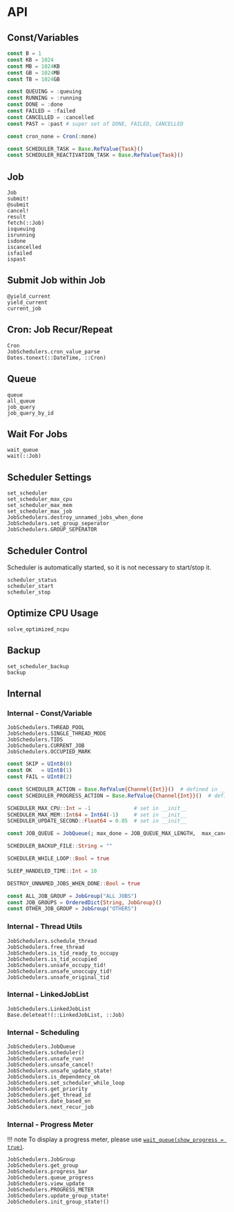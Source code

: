 # API

## Const/Variables

```julia
const B = 1
const KB = 1024
const MB = 1024KB
const GB = 1024MB
const TB = 1024GB

const QUEUING = :queuing
const RUNNING = :running
const DONE = :done
const FAILED = :failed
const CANCELLED = :cancelled
const PAST = :past # super set of DONE, FAILED, CANCELLED

const cron_none = Cron(:none)

const SCHEDULER_TASK = Base.RefValue{Task}()
const SCHEDULER_REACTIVATION_TASK = Base.RefValue{Task}()
```

## Job
```@docs
Job
submit!
@submit
cancel!
result
fetch(::Job)
isqueuing
isrunning
isdone
iscancelled
isfailed
ispast
```

## Submit Job within Job
```@docs
@yield_current
yield_current
current_job
```

## Cron: Job Recur/Repeat
```@docs
Cron
JobSchedulers.cron_value_parse
Dates.tonext(::DateTime, ::Cron)
```

## Queue
```@docs
queue
all_queue
job_query
job_query_by_id
```

## Wait For Jobs
```@docs
wait_queue
wait(::Job)
```

## Scheduler Settings
```@docs
set_scheduler
set_scheduler_max_cpu
set_scheduler_max_mem
set_scheduler_max_job
JobSchedulers.destroy_unnamed_jobs_when_done
JobSchedulers.set_group_seperator
JobSchedulers.GROUP_SEPERATOR
```

## Scheduler Control

Scheduler is automatically started, so it is not necessary to start/stop it.

```@docs
scheduler_status
scheduler_start
scheduler_stop
```

## Optimize CPU Usage
```@docs
solve_optimized_ncpu
```

## Backup
```@docs
set_scheduler_backup
backup
```

## Internal

### Internal - Const/Variable

```@docs
JobSchedulers.THREAD_POOL
JobSchedulers.SINGLE_THREAD_MODE
JobSchedulers.TIDS
JobSchedulers.CURRENT_JOB
JobSchedulers.OCCUPIED_MARK
```

```julia
const SKIP = UInt8(0)
const OK   = UInt8(1)
const FAIL = UInt8(2)

const SCHEDULER_ACTION = Base.RefValue{Channel{Int}}()  # defined in __init__()
const SCHEDULER_PROGRESS_ACTION = Base.RefValue{Channel{Int}}()  # defined in __init__()

SCHEDULER_MAX_CPU::Int = -1              # set in __init__
SCHEDULER_MAX_MEM::Int64 = Int64(-1)     # set in __init__
SCHEDULER_UPDATE_SECOND::Float64 = 0.05  # set in __init__

const JOB_QUEUE = JobQueue(; max_done = JOB_QUEUE_MAX_LENGTH,  max_cancelled = max_done = JOB_QUEUE_MAX_LENGTH)

SCHEDULER_BACKUP_FILE::String = ""

SCHEDULER_WHILE_LOOP::Bool = true

SLEEP_HANDELED_TIME::Int = 10

DESTROY_UNNAMED_JOBS_WHEN_DONE::Bool = true

const ALL_JOB_GROUP = JobGroup("ALL JOBS")
const JOB_GROUPS = OrderedDict{String, JobGroup}()
const OTHER_JOB_GROUP = JobGroup("OTHERS")
```

### Internal - Thread Utils

```@docs
JobSchedulers.schedule_thread
JobSchedulers.free_thread
JobSchedulers.is_tid_ready_to_occupy
JobSchedulers.is_tid_occupied
JobSchedulers.unsafe_occupy_tid!
JobSchedulers.unsafe_unoccupy_tid!
JobSchedulers.unsafe_original_tid
```

### Internal - LinkedJobList

```@docs
JobSchedulers.LinkedJobList
Base.deleteat!(::LinkedJobList, ::Job)
```

### Internal - Scheduling

```@docs
JobSchedulers.JobQueue
JobSchedulers.scheduler()
JobSchedulers.unsafe_run!
JobSchedulers.unsafe_cancel!
JobSchedulers.unsafe_update_state!
JobSchedulers.is_dependency_ok
JobSchedulers.set_scheduler_while_loop
JobSchedulers.get_priority
JobSchedulers.get_thread_id
JobSchedulers.date_based_on
JobSchedulers.next_recur_job
```

### Internal - Progress Meter

!!! note
    To display a progress meter, please use [`wait_queue(show_progress = true)`](@ref).

```@docs
JobSchedulers.JobGroup
JobSchedulers.get_group
JobSchedulers.progress_bar
JobSchedulers.queue_progress
JobSchedulers.view_update
JobSchedulers.PROGRESS_METER
JobSchedulers.update_group_state!
JobSchedulers.init_group_state!()
```

